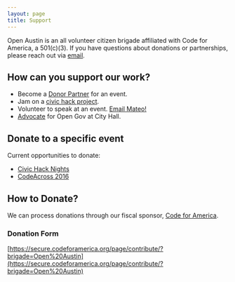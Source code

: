 ```yaml
---
layout: page
title: Support
---
```


Open Austin is an all volunteer citizen brigade affiliated with Code for America, a 501(c)(3). If you have questions about donations or partnerships, please reach out via <a href="mailto:info@open-austin.org">email</a>.

## How can you support our work?

- Become a [Donor Partner](https://secure.codeforamerica.org/page/contribute/?brigade=Open%20Austin) for an event.
- Jam on a [civic hack project]({{site.basure}}/projects/).
- Volunteer to speak at an event. <a href="mailto:info@open-austin.org">Email Mateo!</a>
- [Advocate]({{site.basure}}/advocacy/) for Open Gov at City Hall.

## Donate to a specific event

Current opportunities to donate:

- [Civic Hack Nights](https://docs.google.com/document/d/1jB7Z4Bh0JBRjv8i-G5ACvrSt9f0sGqXe5C8_DofYsTc/edit?usp=sharing)
- [CodeAcross 2016](https://docs.google.com/document/d/1Uuepsj7Ssx4Wo2fQ_IbZ3u1q0d77vIQJk1sKS_Nr7UA/edit?usp=sharing)

## How to Donate?

We can process donations through our fiscal sponsor, [Code for America](https://secure.codeforamerica.org/page/contribute/?brigade=Open%20Austin).

### Donation Form

[https://secure.codeforamerica.org/page/contribute/?brigade=Open%20Austin](https://secure.codeforamerica.org/page/contribute/?brigade=Open%20Austin)
